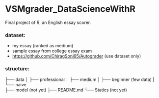 # VSMgrader_DataScienceWithR
Final project of R, an English essay scorer.

### dataset:
- my essay (ranked as medium)
- sample essay from college essay exam
- https://github.com/ChiragSoni95/Autograder (use dataset only)

### structure:
├── data
│   ├── professional
│   ├── medium
│   ├── beginner (few data)
|   └── naive  
├── model (not yet)
├── README.md
└── Statics (not yet)
